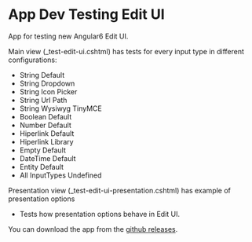 # App Dev Testing Edit UI

App for testing new Angular6 Edit UI.

Main view (_test-edit-ui.cshtml) has tests for every input type in different configurations:

* String Default
* String Dropdown
* String Icon Picker
* String Url Path
* String Wysiwyg TinyMCE
* Boolean Default
* Number Default
* Hiperlink Default
* Hiperlink Library
* Empty Default
* DateTime Default
* Entity Default
* All InputTypes Undefined

Presentation view (_test-edit-ui-presentation.cshtml) has example of presentation options

* Tests how presentation options behave in Edit UI.

You can download the app from the [github releases](https://github.com/2sic/app-dev-testing-edit-ui/releases).
